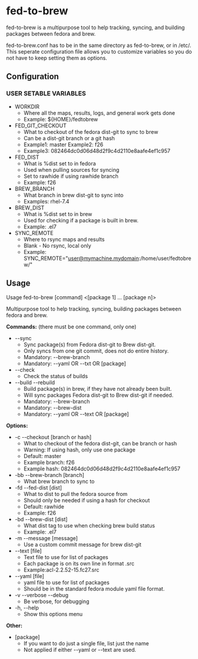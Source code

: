 # fed-to-brew
fed-to-brew is a multipurpose tool to help tracking, syncing, and building packages between fedora and brew.

fed-to-brew.conf has to be in the same directory as fed-to-brew, or in /etc/.  This seperate configuration file allows you to customize variables so you do not have to keep setting them as options.

## Configuration

### USER SETABLE VARIABLES
 * WORKDIR
   * Where all the maps, results, logs, and general work gets done
   * Example: ${HOME}/fedtobrew
 * FED_GIT_CHECKOUT
   * What to checkout of the fedora dist-git to sync to brew
   * Can be a dist-git branch or a git hash
   * Example1: master  Example2: f26
   * Example3: 082464dc0d06d48d2f9c4d2110e8aafe4ef1c957
 * FED_DIST
   * What is %dist set to in fedora
   * Used when pulling sources for syncing
   * Set to rawhide if using rawhide branch
   * Example: f26
 * BREW_BRANCH
   * What branch in brew dist-git to sync into
   * Examples: rhel-7.4
 * BREW_DIST
   * What is %dist set to in brew
   * Used for checking if a package is built in brew.
   * Example: .el7
 * SYNC_REMOTE
   * Where to rsync maps and results
   * Blank - No rsync, local only
   * Example: SYNC_REMOTE="user@mymachine.mydomain:/home/user/fedtobrew/"

## Usage

Usage fed-to-brew [command] <options> <[package 1] ... [package n]>                                                                                                                    
                                                                                                                                                                                       
Multipurpose tool to help tracking, syncing, building packages between                                                                                                                 
  fedora and brew.                                                                                                                                                                     
                                                                                                                                                                                       
**Commands:** (there must be one command, only one)                                                                                                                                        
 * --sync
   * Sync package(s) from Fedora dist-git to Brew dist-git.
   * Only syncs from one git commit, does not do entire history.
   * Mandatory: --brew-branch
   * Mandatory: --yaml OR --txt OR [package]
 * --check
   * Check the status of builds
 * --build --rebuild
   * Build package(s) in brew, if they have not already been built.
   * Will sync packages Fedora dist-git to Brew dist-git if needed.
   * Mandatory: --brew-branch
   * Mandatory: --brew-dist
   * Mandatory: --yaml OR --text OR [package]

**Options:**
 * -c --checkout [branch or hash]
   * What to checkout of the fedora dist-git, can be branch or hash
   * Warning: If using hash, only use one package
   * Default: master
   * Example branch: f26
   * Example hash: 082464dc0d06d48d2f9c4d2110e8aafe4ef1c957
 * -bb --brew-branch [branch]
   * What brew branch to sync to
 * -fd --fed-dist [dist]
   * What to dist to pull the fedora source from
   * Should only be needed if using a hash for checkout
   * Default: rawhide
   * Example: f26
 * -bd --brew-dist [dist]
   * What dist tag to use when checking brew build status
   * Example: .el7
 * -m --message [message]
   * Use a custom commit message for brew dist-git
 * --text [file]
   * Text file to use for list of packages
   * Each package is on its own line in format <n-v-r>.src
   * Example:acl-2.2.52-15.fc27.src
 * --yaml [file]
   * yaml file to use for list of packages
   * Should be in the standard fedora module yaml file format.
 * -v --verbose --debug
   * Be verbose, for debugging
 * -h, --help
   * Show this options menu

**Other:**
 * [package]
   * If you want to do just a single file, list just the name
   * Not applied if either --yaml or --text are used.

